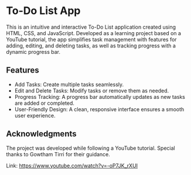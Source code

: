 # To-Do List App
This is an intuitive and interactive To-Do List application created using HTML, CSS, and JavaScript. Developed as a learning project based on a YouTube tutorial, the app simplifies task management with features for adding, editing, and deleting tasks, as well as tracking progress with a dynamic progress bar.

## Features
- Add Tasks: Create multiple tasks seamlessly.
- Edit and Delete Tasks: Modify tasks or remove them as needed.
- Progress Tracking: A progress bar automatically updates as new tasks are added or completed.
- User-Friendly Design: A clean, responsive interface ensures a smooth user experience.

## Acknowledgments
The project was developed while following a YouTube tutorial. Special thanks to Gowtham Tirri for their guidance.

Link: https://www.youtube.com/watch?v=-oP7JK_rXUI
